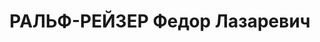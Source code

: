 ---
title: РАЛЬФ-РЕЙЗЕР Федор Лазаревич
description: '1888 р., м. Гродно, Білорусія, єврей, з міщан, чл. ВКП(б), освіта початкова,
  керуючий трестом "Дніпропромбуд ".

  28.10.1937 р.звинувачений у належності до а/рад. організації, розстріляний 29.10.1937
  р.

  Реабілітований 06.03.1958 р.'
---